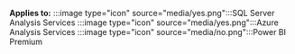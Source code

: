 **Applies to:** :::image type="icon" source="media/yes.png":::SQL Server Analysis Services :::image type="icon" source="media/yes.png":::Azure Analysis Services :::image type="icon" source="media/no.png":::Power BI Premium